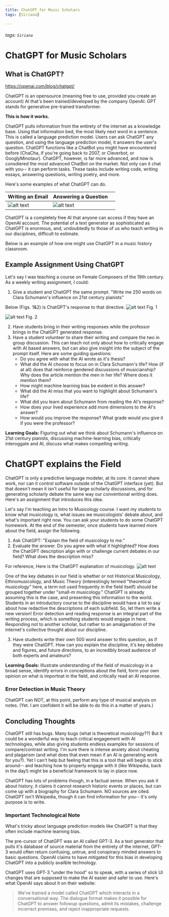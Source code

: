 ```yaml
---
title: ChatGPT for Music Scholars
tags: [Siriana]

---
```


###### tags: `Siriana`
# ChatGPT for Music Scholars   
 
## What is ChatGPT? 
https://openai.com/blog/chatgpt/

ChatGPT is an opensource (meaning free to use, provided you create an account) AI that's been trained/developed by the company OpenAI. GPT stands for generative pre-trained transformer. 

**This is how it works.**

ChatGPT pulls information from the entirety of the internet as a knowledge base. Using that information bed, the most likely next word in a sentence. This is called a language prediction model. Users can ask ChatGPT any question, and using the language prediction model, it answers the user's question. ChatGPT functions like a ChatBot you might have encountered before (ChaCha, if you're going back to 2007, or Cleverbot, or GooglyMinotaur). ChatGPT, however, is far more advanced, and now is consdiered the most advanced ChatBot on the market. Not only can it chat with you-- it can perform tasks. These tasks include writing code, writing essays, answering questions, writing poetry, and more. 

Here's some examples of what ChatGPT can do.


Writing an Email | Answering a Question|  |
| -------- | -------- | -------- |
| ![alt text](https://files.slack.com/files-pri/T0HTW3H0V-F04ESE30PC4/screen_shot_2022-12-11_at_3.31.55_pm.png?pub_secret=65cdd6b399)    | ![alt text](https://files.slack.com/files-pri/T0HTW3H0V-F04EPSPG81Z/screen_shot_2022-12-11_at_3.31.27_pm.png?pub_secret=f1a0eec47f)

ChatGPT is a completely free AI that anyone can access if they have an OpenAI account. The potential of a text generator as sophisticated as ChatGPT is enormous, and, undoubtedly to those of us who teach writing in our disciplines, difficult to estimate. 

Below is an example of how one might use ChatGPT in a music history classroom. 
 
## Example Assignment Using ChatGPT

Let's say I was teaching a course on Female Composers of the 19th century. As a weekly writing assignment, I could:

1) Give a student and ChatGPT the same prompt. 
    "Write me 250 words on Clara Schumann's influence on 21st century pianists"

Below (Figs. 1&2) is ChatGPT's response to that directive. 
![alt text](https://files.slack.com/files-pri/T0HTW3H0V-F04ESGU1L84/screen_shot_2022-12-11_at_4.52.47_pm.png?pub_secret=3a46d5a7c8)
Fig. 1

![alt text](https://files.slack.com/files-pri/T0HTW3H0V-F04E9GS3631/screen_shot_2022-12-11_at_4.52.55_pm.png?pub_secret=b404398f12)
Fig. 2 

2) Have students bring in their writing responses while the professor brings in the ChatGPT generated response. 
3) Have a student volunteer to share their writing and compare the two in group discussion. This can teach not only about how to critically engage with AI based answers, but can also give insight into the subject of the prompt itself. Here are some guiding questions: 
    * Do you agree with what the AI wrote as it's thesis? 
    * What did the AI choose to focus on in Clara Schumann's life? How (if at all) does that reinforce gendered discussions of musicianship? Why does the article mention the men in her life? Where does it mention them? 
    * How might machine learning bias be evident in this answer? 
    * What did the AI miss that you want to highlight about Schumann's life? 
    * What did you learn about Schumann from reading the AI's response? 
    * How does your lived experience add more dimensions to the AI's answer?
    * How would you improve the response? What grade would you give it if you were the professor? 

**Learning Goals:** Figuring out what we think about Schumann's influence on 21st century pianists, discussing machine-learning bias, critically interoggate and AI, discuss what makes compelling writing.

# ChatGPT explains the Field
ChatGPT is only a predictive language modeler, at its core. It cannot share work, nor can it control software outside of the ChatGPT interface (yet). But that doesn't mean it isn't useful for large scholarly discussions, and for generating scholarly debate the same way our conventional writing does. Here's an assignment that introduces this idea. 

Let's say I'm teaching an Intro to Musicology course. I want my students to know what musicology is, what issues we musicologists' debate about, and what's important right now. You can ask your students to do some ChatGPT homework. At the end of the semester, once students have learned more about the field, assign the following. 

1. Ask ChatGPT: "Explain the field of musicology to me."
2. Evaluate the answer. Do you agree with what it highlighted? How does the ChatGPT description align with or challenge current debates in our field? What does the description miss? 

For reference, Here is the ChatGPT explanation of musicology. 
![alt text](https://files.slack.com/files-pri/T0HTW3H0V-F04F2NHH7C1/screen_shot_2022-12-11_at_5.08.42_pm.png?pub_secret=af060e21c0)

One of the key debates in our field is whether or not Historical Musicology, Ethnomusicology, and Music Theory (interestingly termed "theoretical musicology" here, a term not used frequently in the field itself) should be grouped together under "small-m musicology." ChatGPT is already assuming this is the case, and presenting this information to the world. Students in an introductory course to the discipline would have a lot to say about how redactive the descriptions of each subfield. So, let them write a new version! Error detection and reading response is an integral part of the writing process, which is something students would engage in here. Responding not to another scholar, but rather to an amalgamation of the internet's collective thought about our discipline. 

3. Have students write their own 500 word answer to this question, as if they were ChatGPT. How can you explain the discipline, it's key debates and figures, and future directions, to an incredibly broad audience of both experts and amateurs? 

**Learning Goals:** Illustrate understanding of the field of musicology in a broad sense, identify errors in conceptions about the field, form your own opinion on what is importnat in the field, and critically read an AI response.

### **Error Detection in Music Theory**
ChatGPT can NOT, at this point, perform any type of musical analysis on notes. (Yet. I am confident it will be able to do this in a matter of years.)


## Concluding Thoughts
ChatGPT still has bugs. Many bugs (what is theoretical musicology??) But it could be a wonderful way to teach critical engagement with AI technologies, while also giving students endless examples for sessions of compare/contrast writing. I'm sure there is intense anxiety about cheating and plagarism (and what does that even mean if an AI is generating work for you?). Yet I can't help but feeling that this is a tool that will begin to stick around-- and teaching how to properly engage with it (like Wikipedia, back in the day!) might be a beneficial framework to lay in place now. 

ChatGPT has lots of problems though, in a factual sense. When you ask it about history, it claims it cannot research historic events or places, but can come up with a biography for Clara Schumann. NO sources are cited. ChatGPT isn't Wikipedia, though it can find information for you-- it's only purpose is to write. 
  

### Important Technological Note
What's tricky about language prediction models like ChatGPT is that they often include machine learning bias. 

The pre-cursor of ChatGPT was an AI called GPT-3. As a text generator that pulls  it's database of source material from the entirety of the internet, GPT-3 would often return confusing, untrue, and conspiracy minded answers to basic questions. OpenAI claims to have mitigated for this bias in developing ChatGPT into a publicly availble technology. 

ChatGPT uses GPT-3 "under the hood" so to speak, with a series of slick UI changes that are supposed to make the AI easier and safer to use. Here's what OpenAI says about it on their website: 

> We’ve trained a model called ChatGPT which interacts in a conversational way. The dialogue format makes it possible for ChatGPT to answer followup questions, admit its mistakes, challenge incorrect premises, and reject inappropriate requests.








